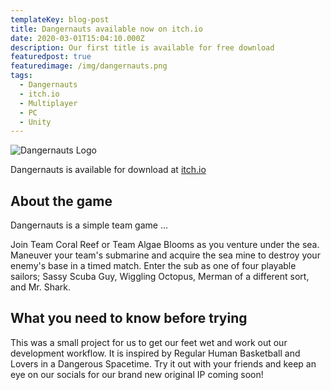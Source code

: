 ```yaml
---
templateKey: blog-post
title: Dangernauts available now on itch.io
date: 2020-03-01T15:04:10.000Z
description: Our first title is available for free download
featuredpost: true
featuredimage: /img/dangernauts.png
tags:
  - Dangernauts
  - itch.io
  - Multiplayer
  - PC
  - Unity
---
```

![Dangernauts Logo](/img/dangernauts.png "Dangernauts Logo")

Dangernauts is available for download at [itch.io](https://littleleafinteractive.itch.io/dangernauts)

## About the game

Dangernauts is a simple team game ...

Join Team Coral Reef or Team Algae Blooms as you venture under the sea. Maneuver your team's submarine and acquire the sea mine to destroy your enemy's base in a timed match. Enter the sub as one of four playable sailors; Sassy Scuba Guy, Wiggling Octopus, Merman of a different sort, and Mr. Shark.

## What you need to know before trying

This was a small project for us to get our feet wet and work out our development workflow. It is inspired by Regular Human Basketball and Lovers in a Dangerous Spacetime. Try it out with your friends and keep an eye on our socials for our brand new original IP coming soon!